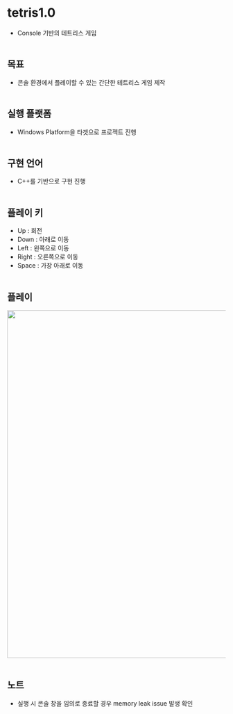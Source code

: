 # tetris1.0
- Console 기반의 테트리스 게임
<br><br>


## 목표
- 콘솔 환경에서 플레이할 수 있는 간단한 테트리스 게임 제작
<br><br>


## 실행 플랫폼
- Windows Platform을 타겟으로 프로젝트 진행
<br><br>


## 구현 언어
- C++를 기반으로 구현 진행
<br><br>


## 플레이 키
- Up : 회전
- Down : 아래로 이동
- Left : 왼쪽으로 이동
- Right : 오른쪽으로 이동
- Space : 가장 아래로 이동
<br><br>


## 플레이
<img src="play.gif" width="1000" height="800">
<br><br>


## 노트
- 실행 시 콘솔 창을 임의로 종료할 경우 memory leak issue 발생 확인
<br><br>